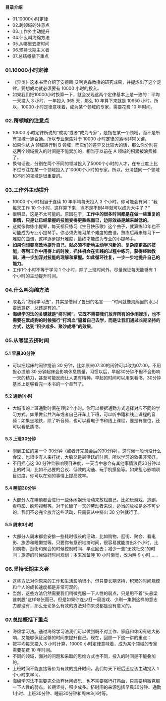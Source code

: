 #### 目录介绍
- 01.10000小时定律
- 02.跨领域的注意点
- 03.工作外主动提升
- 04.什么叫海绵方法
- 05.从哪里去挤时间
- 06.坚持长期主义者
- 07.总结概括下重点



### 01.10000小时定律
- 《异类》这本书里介绍了安德斯·艾利克森教授的研究成果，并提炼出了这个定律，要想成功就必须要有 10000 小时的投入。
- 如果我们把10000小时换算一下，就会发现这两个定律基本上是一致的：平均一天投入 3 小时，一年投入 365 天，那么 10 年算下来就是 10950 小时。所以，10000 小时定律意味着，成为某个领域的专家，需要花费 10 年时间。



### 02.跨领域的注意点
- 10000 小时定律所说的“成功”或者“成为专家”，是指在某一个领域，而不是所有领域一通百通。所以专业聚焦对于 10000 小时定律的落地非常关键。
- 如果你从 A 领域转行到 B 领域，而它们的差异又比较大的话，那么你分别在这两个领域投入的时间是不能累加的，相当于以前在 A 领域的积累被浪费掉了。
- 换句话说，分别在两个不同的领域投入了5000个小时的人才，在专业度上比不过专注在某一个领域投入了10000个小时的专家。所以，分清楚同一个领域和不同的领域是很重要的。



### 03.工作外主动提升
- 10000 个小时相当于连续 10 年平均每天投入 3 个小时。你可能会有问：“我每天工作 10 个小时，这样算下来，岂不是不到4年就可以成为大牛了？”
- 很明显，这是不太可能的。原因在于，**工作中的很多时间都是在做一些重复的事情，只是让已经掌握的技能变得更熟练而已，边际效益是越来越低的**。
- 这就像你练小提琴，每天都只练习《生日快乐歌》这个曲子，就算练10年也不可能成为专业小提琴手。你必须先练习某个难度的曲谱，熟练后再来练习下一难度的曲谱，这样逐步提升难度，最终才能成为专业的小提琴手。
- **如果你想要高效地提升自己，就必须不断地主动学习新的、复杂度更高的技能，等到工作中用得上的时候，抓住机会在实践的过程中练习，获得经验教训，进一步加深对技能的理解和掌握。如此循环往复，一步一步地提升自己的能力**。
- 工作1个小时不等于学习 1 个小时，除了上班时间外，尽量保证每天能够有 1 个小时的主动提升时间。




### 04.什么叫海绵方法
- 取名为“海绵学习法”，其实是借用了鲁迅的名言——“时间就像海绵里的水,只要愿意挤，总还是有的。”
- **海绵学习法的关键就是“挤时间”。它既不需要我们放弃所有的休闲娱乐，也不需要在累成狗的时候强行“打鸡血”逼着自己去学，而是让我们通过长期坚持的方式，达到“积少成多、聚沙成塔”的效果**。



### 05.从哪里去挤时间
#### 5.1 早晨30分钟
- 可以把起床的闹钟提前 30 分钟，比如原来07:30的闹钟可以改为07:00。不用担心提前 30 分钟起床会影响休息质量，习惯以后，早起30分钟不但不会影响一天的精力，甚至可能反而让人更有精神。早起的时间可以用来看书，30分钟基本上足够看完一本书的一个章节了。



#### 5.2 通勤1小时
- 大城市的上班通勤时间在1到2个小时。你可以根据通勤方式选择对应不同的学习方式。如果做公共汽车或者自己开车上下班，可以听书籍和线上课程的音频；如果坐地铁，除了听音频，也可以看电子书和线上课程，要是有座位，还可以看纸质书。



#### 5.3 上班30分钟
- 刚到工位的第一个 30分钟（或者开完晨会后的30分钟），这时候一般也没什么会议，也很少有人来打扰，大脑又是最活跃的时间，所以学习的效果非常好。
- 不用担心这 30 分钟会影响项目进度，一天当中总会有其他事情浪费30分钟以上的时间，比如不必要的会议、低效的沟通、玩手机摸鱼等。如果担心影响项目进度，你可以在别的事情上提高效率。


#### 5.4 睡前30分钟
- 大部分人在睡前都会进行一些休闲娱乐活动来放松自己，比如玩游戏、追剧、看电影、刷短视频等。对于忙碌了一天的劳动者来说，适当的放松是必不可少的，我们不必完全放弃这些活动，只需要从中挤出 30 分钟就行了。


#### 5.5 周末3小时
- 大部分人周末都会安排一些耗时很长的活动，比如购物、逛街、聚会、看电影、旅游和睡懒觉等。只要你有意识地挤时间，很容易就能挤出3个小时，比如购物、逛街和聚会的时候控制时间、早点回去；减少一些“无效社交”的时间；旅游的时候做好时间规划；本来准备睡 10 小时懒觉，改为睡 9 小时……



### 06.坚持长期主义者
- 这些方法对你原来的工作和生活影响很小，但只要长期坚持，积累的时间规模和个人的成长速度都是非常可观的。
- 当然，这些方法仍然需要我们稍微克服一下人性的弱点，只是用不着“头悬梁锥刺股”这样夸张而已。但是如果你连少打一局游戏、少刷一集剧这样的意志力都没有，那么无论多么有效的方法对你来说都是没有意义的。



### 07.总结概括下重点
- 海绵学习法。通过海绵学习法我们可以做到既不对工作、家庭和休闲有较大影响，又能够保证足够的时间来提升自己。现在，回顾一下这一讲的重点：
- 按平均每天投入 3 小时计算，10000 小时定律意味着，成为某个领域的专家需要花费 10 年时间。
- 不同的领域，面对的问题和采取的思维方式也不同，投入的时间是不能叠加的。
- 上班时间不能直接等价为有效的提升时间，我们每天下班后还应该主动投入 1 个小时来学习。
- 海绵学习法不需要完全放弃休闲娱乐，也不需要强行打鸡血，只需要稍微克服一下人性的弱点，长期坚持，积少成多。挤时间的来源包括早晨30分钟、通勤1小时、上班30分钟、睡前30分钟和周末3小时等。





